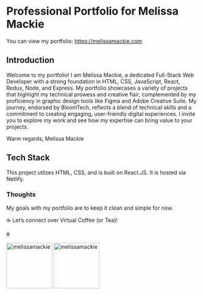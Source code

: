 
# Professional Portfolio for Melissa Mackie
You can view my portfolio: https://melissamackie.com

## Introduction
Welcome to my portfolio! I am Melissa Mackie, a dedicated Full-Stack Web Developer with a strong foundation in HTML, CSS, JavaScript, React, Redux, Node, and Express. My portfolio showcases a variety of projects that highlight my technical prowess and creative flair, complemented by my proficiency in graphic design tools like Figma and Adobe Creative Suite. My journey, endorsed by BloomTech, reflects a blend of technical skills and a commitment to creating engaging, user-friendly digital experiences. I invite you to explore my work and see how my expertise can bring value to your projects.

Warm regards,
Melissa Mackie

## Tech Stack
This project utilzes HTML, CSS, and is built on React.JS. It is hosted via Netlify.

### Thoughts
My goals with my portfolio are to keep it clean and simple for now.  

☕️ Let’s connect over Virtual Coffee (or Tea)!
</p>
#
<p align="left">
<a href="https://docs.google.com/document/d/1-shVOjoOlQq7u8NIBQBxMce9EQgkb8HSRTHdh_h4kd4/edit" target="blank"><img align="center" src="https://flat.badgen.net/badge/=/MyResume" alt="melissamackie" height="120" width="120" /></a>
<a href="https://www.linkedin.com/in/melissa-m-mackie" target="blank"><img align="center" src="https://flat.badgen.net/badge/Profile/LinkedIn" alt="melissamackie" height="120" width="120" /></a>
</p>
